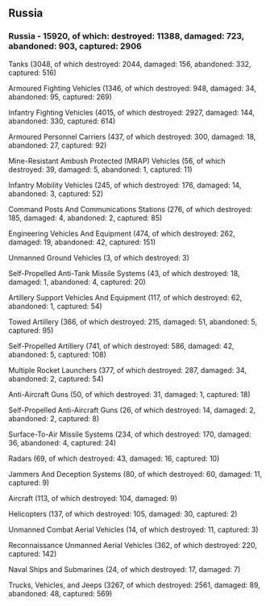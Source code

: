 
 
 ## Russia
 
 ### Russia - 15920, of which: destroyed: 11388, damaged: 723, abandoned: 903, captured: 2906

 

 

 Tanks (3048, of which destroyed: 2044, damaged: 156, abandoned: 332, captured: 516)

 Armoured Fighting Vehicles (1346, of which destroyed: 948, damaged: 34, abandoned: 95, captured: 269)

 Infantry Fighting Vehicles (4015, of which destroyed: 2927, damaged: 144, abandoned: 330, captured: 614)

 Armoured Personnel Carriers (437, of which destroyed: 300, damaged: 18, abandoned: 27, captured: 92)

 Mine-Resistant Ambush Protected (MRAP) Vehicles (56, of which destroyed: 39, damaged: 5, abandoned: 1, captured: 11)

 Infantry Mobility Vehicles (245, of which destroyed: 176, damaged: 14, abandoned: 3, captured: 52)

 Command Posts And Communications Stations (276, of which destroyed: 185, damaged: 4, abandoned: 2, captured: 85)

 Engineering Vehicles And Equipment (474, of which destroyed: 262, damaged: 19, abandoned: 42, captured: 151)

 Unmanned Ground Vehicles (3, of which destroyed: 3)

 Self-Propelled Anti-Tank Missile Systems (43, of which destroyed: 18, damaged: 1, abandoned: 4, captured: 20)

 Artillery Support Vehicles And Equipment (117, of which destroyed: 62, abandoned: 1, captured: 54)

 Towed Artillery (366, of which destroyed: 215, damaged: 51, abandoned: 5, captured: 95)

 Self-Propelled Artillery (741, of which destroyed: 586, damaged: 42, abandoned: 5, captured: 108)

 Multiple Rocket Launchers (377, of which destroyed: 287, damaged: 34, abandoned: 2, captured: 54)

 Anti-Aircraft Guns (50, of which destroyed: 31, damaged: 1, captured: 18)

 Self-Propelled Anti-Aircraft Guns (26, of which destroyed: 14, damaged: 2, abandoned: 2, captured: 8)

 Surface-To-Air Missile Systems (234, of which destroyed: 170, damaged: 36, abandoned: 4, captured: 24)

 Radars (69, of which destroyed: 43, damaged: 16, captured: 10)

 Jammers And Deception Systems (80, of which destroyed: 60, damaged: 11, captured: 9)

 Aircraft (113, of which destroyed: 104, damaged: 9)

 Helicopters (137, of which destroyed: 105, damaged: 30, captured: 2)

 Unmanned Combat Aerial Vehicles (14, of which destroyed: 11, captured: 3)

 Reconnaissance Unmanned Aerial Vehicles (362, of which destroyed: 220, captured: 142)

 Naval Ships and Submarines (24, of which destroyed: 17, damaged: 7)

 Trucks, Vehicles, and Jeeps (3267, of which destroyed: 2561, damaged: 89, abandoned: 48, captured: 569)

